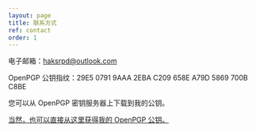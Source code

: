 ```yaml
---
layout: page
title: 联系方式
ref: contact
order: 1
---
```


电子邮箱：haksrpd@outlook.com

OpenPGP 公钥指纹：29E5 0791 9AAA 2EBA C209  658E A79D 5869 700B C8BE

您可以从 OpenPGP 密钥服务器上下载到我的公钥。

[当然，也可以直接从这里获得我的 OpenPGP 公钥。](pgp.html)